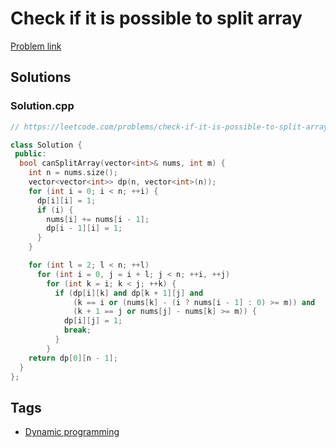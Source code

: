 # Check if it is possible to split array

[Problem link](https://leetcode.com/problems/check-if-it-is-possible-to-split-array/)

## Solutions


### Solution.cpp
```cpp
// https://leetcode.com/problems/check-if-it-is-possible-to-split-array/

class Solution {
 public:
  bool canSplitArray(vector<int>& nums, int m) {
    int n = nums.size();
    vector<vector<int>> dp(n, vector<int>(n));
    for (int i = 0; i < n; ++i) {
      dp[i][i] = 1;
      if (i) {
        nums[i] += nums[i - 1];
        dp[i - 1][i] = 1;
      }
    }

    for (int l = 2; l < n; ++l)
      for (int i = 0, j = i + l; j < n; ++i, ++j)
        for (int k = i; k < j; ++k) {
          if (dp[i][k] and dp[k + 1][j] and
              (k == i or (nums[k] - (i ? nums[i - 1] : 0) >= m)) and
              (k + 1 == j or nums[j] - nums[k] >= m)) {
            dp[i][j] = 1;
            break;
          }
        }
    return dp[0][n - 1];
  }
};
```
## Tags

* [Dynamic programming](/README.md#Dynamic_programming)
